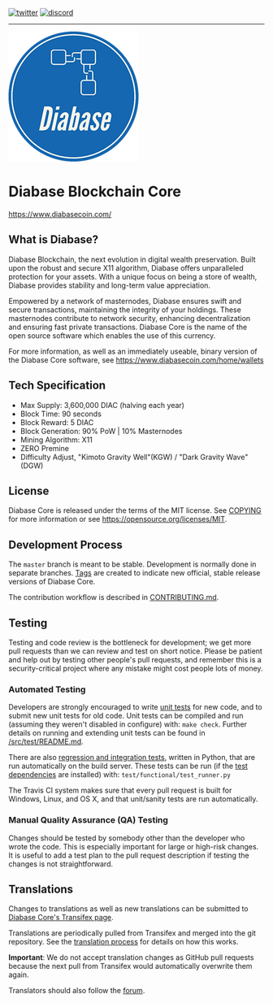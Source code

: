 [![twitter](https://img.shields.io/twitter/follow/DiabaseCoin?style=social)](https://twitter.com/DiabaseCoin)
[![discord](https://img.shields.io/discord/701937565929963581)](https://discord.gg/p5Dgdwhc)

---

![](./share/pixmaps/diabase256.png)

Diabase Blockchain Core
===========================


https://www.diabasecoin.com/


What is Diabase?
-------------

Diabase Blockchain, the next evolution in digital wealth
preservation. Built upon the robust and secure X11 algorithm,
Diabase offers unparalleled protection for your assets. With
a unique focus on being a store of wealth, Diabase provides 
stability and long-term value appreciation.

Empowered by a network of masternodes, Diabase ensures swift
and secure transactions, maintaining the integrity of your
holdings. These masternodes contribute to network security,
enhancing decentralization and ensuring fast private transactions.
Diabase Core is the name of the open source software which enables
the use of this currency.

For more information, as well as an immediately useable, binary version of
the Diabase Core software, see https://www.diabasecoin.com/home/wallets

## Tech Specification
- Max Supply: 3,600,000 DIAC (halving each year)
- Block Time: 90 seconds
- Block Reward: 5 DIAC
- Block Generation: 90% PoW | 10% Masternodes
- Mining Algorithm: X11
- ZERO Premine
- Difficulty Adjust, "Kimoto Gravity Well"(KGW) / "Dark Gravity Wave"(DGW)

License
-------

Diabase Core is released under the terms of the MIT license. See [COPYING](COPYING) for more
information or see https://opensource.org/licenses/MIT.

Development Process
-------------------

The `master` branch is meant to be stable. Development is normally done in separate branches.
[Tags](https://github.com/diabasecoin/diabase/tags) are created to indicate new official,
stable release versions of Diabase Core.

The contribution workflow is described in [CONTRIBUTING.md](CONTRIBUTING.md).

Testing
-------

Testing and code review is the bottleneck for development; we get more pull
requests than we can review and test on short notice. Please be patient and help out by testing
other people's pull requests, and remember this is a security-critical project where any mistake might cost people
lots of money.

### Automated Testing

Developers are strongly encouraged to write [unit tests](src/test/README.md) for new code, and to
submit new unit tests for old code. Unit tests can be compiled and run
(assuming they weren't disabled in configure) with: `make check`. Further details on running
and extending unit tests can be found in [/src/test/README.md](/src/test/README.md).

There are also [regression and integration tests](/test), written
in Python, that are run automatically on the build server.
These tests can be run (if the [test dependencies](/test) are installed) with: `test/functional/test_runner.py`

The Travis CI system makes sure that every pull request is built for Windows, Linux, and OS X, and that unit/sanity tests are run automatically.

### Manual Quality Assurance (QA) Testing

Changes should be tested by somebody other than the developer who wrote the
code. This is especially important for large or high-risk changes. It is useful
to add a test plan to the pull request description if testing the changes is
not straightforward.

Translations
------------

Changes to translations as well as new translations can be submitted to
[Diabase Core's Transifex page](https://www.transifex.com/projects/p/diabase/).

Translations are periodically pulled from Transifex and merged into the git repository. See the
[translation process](doc/translation_process.md) for details on how this works.

**Important**: We do not accept translation changes as GitHub pull requests because the next
pull from Transifex would automatically overwrite them again.

Translators should also follow the [forum](https://www.diabase.com/forum/topic/diabase-worldwide-collaboration.88/).
